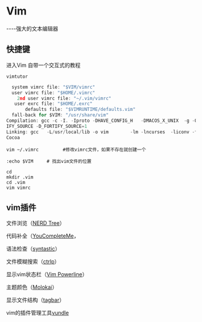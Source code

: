 # Vim

----强大的文本编辑器





## **快捷键**

进入Vim 自带一个交互式的教程 

```vim
vimtutor
```

```c
  system vimrc file: "$VIM/vimrc"	
  user vimrc file: "$HOME/.vimrc"
 	2nd user vimrc file: "~/.vim/vimrc"
   user exrc file: "$HOME/.exrc"
       defaults file: "$VIMRUNTIME/defaults.vim"
  fall-back for $VIM: "/usr/share/vim"
Compilation: gcc -c -I. -Iproto -DHAVE_CONFIG_H   -DMACOS_X_UNIX  -g -O2 -U_FORT
IFY_SOURCE -D_FORTIFY_SOURCE=1
Linking: gcc   -L/usr/local/lib -o vim        -lm -lncurses  -liconv -framework
Cocoa

```

```
vim ~/.vimrc		 #修改vimrc文件，如果不存在就创建一个
```

```
:echo $VIM     # 找出vim文件的位置
```

```
cd
mkdir .vim
cd .vim
vim vimrc
```



## **vim插件**

文件浏览（[NERD Tree](https://link.jianshu.com/?t=https://github.com/scrooloose/nerdtree)）

代码补全（[YouCompleteMe](https://link.jianshu.com/?t=https://github.com/Valloric/YouCompleteMe)，

语法检查（[syntastic](https://link.jianshu.com/?t=https://github.com/scrooloose/syntastic)）

文件模糊搜索（[ctrlp](https://link.jianshu.com/?t=https://github.com/kien/ctrlp.vim)）

显示vim状态栏（[Vim Powerline](https://link.jianshu.com/?t=https://github.com/Lokaltog/vim-powerline)）

主题颜色（[Molokai](https://link.jianshu.com/?t=https://github.com/tomasr/molokai)）

显示文件结构（[tagbar](https://link.jianshu.com/?t=https://github.com/majutsushi/tagbar)）

vim的插件管理工具[vundle](https://link.jianshu.com/?t=https://github.com/gmarik/Vundle.vim)